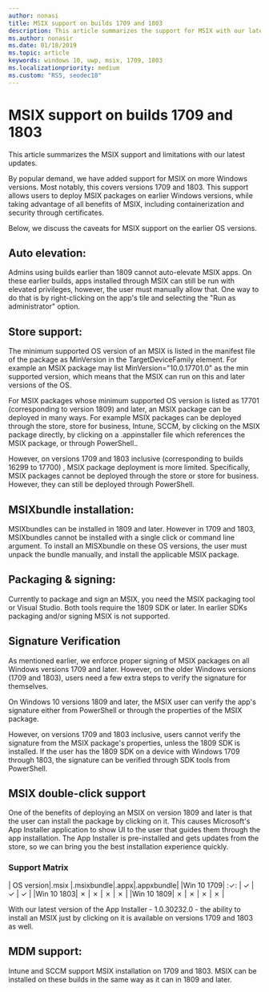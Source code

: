```yaml
---
author: nonasi
title: MSIX support on builds 1709 and 1803
description: This article summarizes the support for MSIX with our latest updates as of 1/22/2019.
ms.author: nonasir
ms.date: 01/18/2019
ms.topic: article
keywords: windows 10, uwp, msix, 1709, 1803
ms.localizationpriority: medium
ms.custom: "RS5, seodec18"
---
```



# MSIX support on builds 1709 and 1803

This article summarizes the MSIX support and limitations with our latest updates.

By popular demand, we have added support for MSIX on more Windows versions. Most notably, this covers versions 1709 and 1803. This support allows users to deploy MSIX packages on earlier Windows versions, while taking advantage of all benefits of MSIX, including containerization and security through certificates.

Below, we discuss the caveats for MSIX support on the earlier OS versions.

## Auto elevation:
Admins using builds earlier than 1809 cannot auto-elevate MSIX apps. On these earlier builds, apps installed through MSIX can still be run with elevated privileges, however, the user must manually allow that. One way to do that is by right-clicking on the app's tile and selecting the "Run as administrator" option.

## Store support:
The minimum supported OS version of an MSIX is listed in the manifest file of the package as MinVersion in the TargetDeviceFamily element. For example an MSIX package may list MinVersion="10.0.17701.0" as the min supported version, which means that the MSIX can run on this and later versions of the OS.

For MSIX packages whose minimum supported OS version is listed as 17701 (corresponding to version 1809) and later, an MSIX package can be deployed in many ways. For example MSIX packages can be deployed through the store,  store for business, Intune, SCCM, by clicking on the MSIX package directly, by clicking on a .appinstaller file which references the MSIX package, or through PowerShell.. 

However, on versions 1709 and 1803 inclusive (corresponding to builds 16299 to 17700) , MSIX package deployment is more limited. Specifically, MSIX packages cannot be deployed through the store or store for business. However, they can still be deployed through PowerShell.

## MSIXbundle installation:
MSIXbundles can be installed in 1809 and later. However in 1709 and 1803, MSIXbundles cannot be installed with a single click or command line argument. To install an MISXbundle on these OS versions, the user must unpack the bundle manually, and install the applicable MSIX package.   

## Packaging & signing: 
Currently to package and sign an MSIX, you need the MSIX packaging tool or Visual Studio. Both tools require the 1809 SDK or later. In earlier SDKs packaging and/or signing MSIX is not supported.
 
## Signature Verification
As mentioned earlier, we enforce proper signing of MSIX packages on all Windows versions 1709 and later. However, on the older Windows versions (1709 and 1803), users need a few extra steps to verify the signature for themselves. 

On Windows 10 versions 1809 and later, the MSIX user can verify the app's signature either from PowerShell or through the properties of the MSIX package. 

However, on versions 1709 and 1803 inclusive, users cannot verify the signature from the MSIX package's properties, unless the 1809 SDK is installed. If the user has the 1809 SDK on a device with Windows 1709 through 1803, the signature can be verified through SDK tools from PowerShell. 

##  MSIX double-click support
One of the benefits of deploying an MSIX on version 1809 and later is that the user can install the package by clicking on it. This causes Microsoft's App Installer application to show UI to the user that guides them through the app installation. The App Installer is pre-installed and gets updates from the store, so we can bring you the best installation experience quickly. 

### Support Matrix

| OS version|.msix     |.msixbundle|.appx|.appxbundle|
|Win 10 1709| :&#x2713;: | &#x2713; | &#x2713; | &#x2713; |
|Win 10 1803| &#x2717; | &#x2717; | &#x2717; | &#x2717; |
|Win 10 1809| &#x2717; | &#x2717; | &#x2717; | &#x2717; |

With our latest version of the App Installer - 1.0.30232.0 - the ability to install an MSIX just by clicking on it is available on versions 1709 and 1803 as well. 

## MDM support: 
Intune and SCCM support MSIX installation on 1709 and 1803. MSIX can be installed on these builds in the same way as it can in 1809 and later. 

